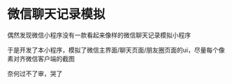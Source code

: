 # 微信聊天记录模拟

偶然发现微信小程序没有一款看起来像样的微信聊天记录模拟小程序

于是开发了本小程序，模拟了微信主界面/聊天页面/朋友圈页面的ui，尽量每个像素对齐微信客户端的截图

奈何过不了审，哭了
